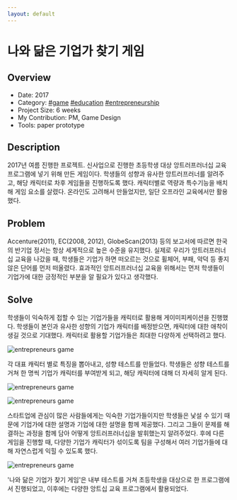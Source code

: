 ```yaml
---
layout: default
---
```


# 나와 닮은 기업가 찾기 게임

## Overview

* Date: 2017
* Category: [#game](https://www.google.com/search?q=game) [#education](https://www.google.com/search?q=education) [#entrepreneurship](https://www.google.com/search?q=entrepreneurship)
* Project Size: 6 weeks
* My Contribution: PM, Game Design
* Tools: paper prototype

## Description

2017년 여름 진행한 프로젝트. 
신사업으로 진행한 초등학생 대상 앙트러프러너십 교육 프로그램에 넣기 위해 만든 게임이다. 
학생들의 성향과 유사한 앙트러프러너를 알려주고, 해당 캐릭터로 차후 게임들을 진행하도록 했다. 
캐릭터별로 역량과 특수기능을 배치해 게임 요소를 살렸다. 
온라인도 고려해서 만들었지만, 일단 오프라인 교육에서만 활용했다. 

## Problem

Accenture(2011), EC(2008, 2012), GlobeScan(2013) 등의 보고서에 따르면 한국의 반기업 정서는 항상 세계적으로 높은 수준을 유지했다. 
실제로 우리가 앙트러프러너십 교육을 나갔을 때, 학생들은 기업가 하면 떠오르는 것으로 휠체어, 부패, 악덕 등 좋지 않은 단어를 먼저 떠올렸다. 
효과적인 앙트러프러너십 교육을 위해서는 먼저 학생들이 기업가에 대한 긍정적인 부분을 알 필요가 있다고 생각했다. 

## Solve

학생들이 익숙하게 접할 수 있는 기업가들을 캐릭터로 활용해 게이미피케이션을 진행했다. 
학생들이 본인과 유사한 성향의 기업가 캐릭터를 배정받으면, 캐릭터에 대한 애착이 생길 것으로 기대했다. 
캐릭터로 활용할 기업가들은 최대한 다양하게 선택하려고 했다. 

![entrepreneurs game]({{"/assets/img/project/entrepreneurs_game_1.jpg"}})

각 대표 캐릭터 별로 특징을 뽑아내고, 성향 테스트를 만들었다. 
학생들은 성향 테스트를 거쳐 한 명씩 기업가 캐릭터를 부여받게 되고, 해당 캐릭터에 대해 더 자세히 알게 된다. 

![entrepreneurs game]({{"/assets/img/project/entrepreneurs_game_2.jpg"}})

![entrepreneurs game]({{"/assets/img/project/entrepreneurs_game_3.jpg"}})

스타트업에 관심이 많은 사람들에게는 익숙한 기업가들이지만 학생들은 낯설 수 있기 때문에 기업가에 대한 설명과 기업에 대한 설명을 함께 제공했다. 
그리고 그들이 문제를 해결하는 과정을 함께 담아 어떻게 앙트러프러너십을 발휘했는지 알려주었다. 
후에 다른 게임을 진행할 때, 다양한 기업가 캐릭터가 섞이도록 팀을 구성해서 여러 기업가들에 대해 자연스럽게 익힐 수 있도록 했다. 

![entrepreneurs game]({{"/assets/img/project/entrepreneurs_game_4.jpg"}})

'나와 닮은 기업가 찾기 게임'은 내부 테스트를 거쳐 초등학생을 대상으로 한 프로그램에서 진행되었고, 이후에는 다양한 앙트십 교육 프로그램에서 활용되었다. 